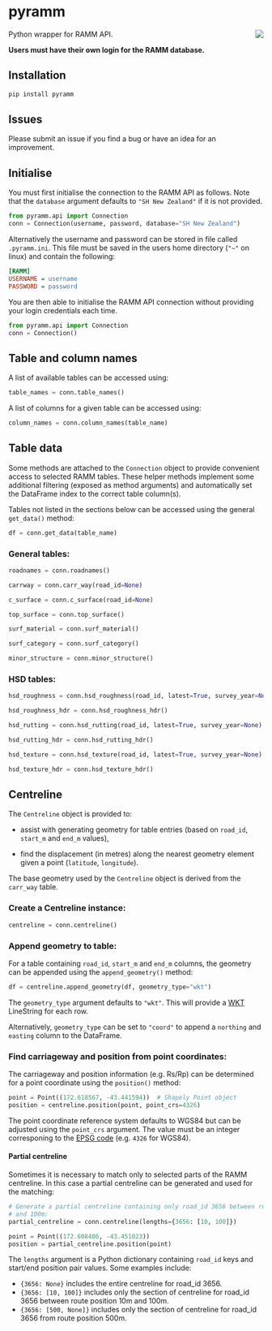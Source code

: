 # pyramm

<img align="right" src="https://github.com/captif-nz/pyramm/actions/workflows/push.yml/badge.svg">


Python wrapper for RAMM API.

**Users must have their own login for the RAMM database.**

## Installation

```bash
pip install pyramm
```

## Issues

Please submit an issue if you find a bug or have an idea for an improvement.

## Initialise

You must first initialise the connection to the RAMM API as follows. Note that the
`database` argument defaults to `"SH New Zealand"` if it is not provided.

```python
from pyramm.api import Connection
conn = Connection(username, password, database="SH New Zealand")
```

Alternatively the username and password can be stored in file called `.pyramm.ini`. This
file must be saved in the users home directory (`"~"` on linux) and contain the following:

```ini
[RAMM]
USERNAME = username
PASSWORD = password
```

You are then able to initialise the RAMM API connection without providing your login
credentials each time.

```python
from pyramm.api import Connection
conn = Connection()
```

## Table and column names

A list of available tables can be accessed using:

```python
table_names = conn.table_names()
```

A list of columns for a given table can be accessed using:

```python
column_names = conn.column_names(table_name)
```

## Table data

Some methods are attached to the `Connection` object to provide convenient access to
selected RAMM tables. These helper methods implement some additional filtering (exposed
as method arguments) and automatically set the DataFrame index to the correct table
column(s).

Tables not listed in the sections below can be accessed using the general `get_data()`
method:

```python
df = conn.get_data(table_name)
```

### General tables:
```python
roadnames = conn.roadnames()
```
```python
carrway = conn.carr_way(road_id=None)
```
```python
c_surface = conn.c_surface(road_id=None)
```
```python
top_surface = conn.top_surface()
```
```python
surf_material = conn.surf_material()
```
```python
surf_category = conn.surf_category()
```
```python
minor_structure = conn.minor_structure()
```

### HSD tables:

```python
hsd_roughness = conn.hsd_roughness(road_id, latest=True, survey_year=None)
```
```python
hsd_roughness_hdr = conn.hsd_roughness_hdr()
```
```python
hsd_rutting = conn.hsd_rutting(road_id, latest=True, survey_year=None)
```
```python
hsd_rutting_hdr = conn.hsd_rutting_hdr()
```
```python
hsd_texture = conn.hsd_texture(road_id, latest=True, survey_year=None)
```
```python
hsd_texture_hdr = conn.hsd_texture_hdr()
```

## Centreline

The `Centreline` object is provided to:
 - assist with generating geometry for table entries (based on `road_id`, `start_m` and
`end_m` values),
 <!-- - find the nearest geometry element to give a point (`latitude`, `longitude`), -->
 - find the displacement (in metres) along the nearest geometry element given a point
(`latitude`, `longitude`).

The base geometry used by the `Centreline` object is derived from the `carr_way` table.

### Create a Centreline instance:

```python
centreline = conn.centreline()
```

### Append geometry to table:

For a table containing `road_id`, `start_m` and `end_m` columns, the geometry can be
appended using the `append_geometry()` method:

```python
df = centreline.append_geometry(df, geometry_type="wkt")
```

The `geometry_type` argument defaults to `"wkt"`. This will provide a
[WKT](https://en.wikipedia.org/wiki/Well-known_text_representation_of_geometry)
LineString for each row.

Alternatively, `geometry_type` can be set to `"coord"` to append
a `northing` and `easting` column to the DataFrame.

### Find carriageway and position from point coordinates:

The carriageway and position information (e.g. Rs/Rp) can be determined for a point coordinate
using the `position()` method:

```python
point = Point((172.618567, -43.441594))  # Shapely Point object
position = centreline.position(point, point_crs=4326)
```

The point coordinate reference system defaults to WGS84 but can be adjusted using the
`point_crs` argument. The value must be an integer corresponing to the
[EPSG code](https://epsg.io/) (e.g. `4326` for WGS84).

#### Partial centreline

Sometimes it is necessary to match only to selected parts of the RAMM centreline. In this
case a partial centreline can be generated and used for the matching:

```python
# Generate a partial centreline containing only road_id 3656 between route position 10m
# and 100m:
partial_centreline = conn.centreline(lengths={3656: [10, 100]})

point = Point((172.608406, -43.451023))
position = partial_centreline.position(point)
```

The `lengths` argument is a Python dictionary containing `road_id` keys and start/end
position pair values. Some examples include:

- `{3656: None}` includes the entire centreline for road_id 3656.
- `{3656: [10, 100]}` includes only the section of centreline for road_id 3656 between route position 10m and 100m.
- `{3656: [500, None]}` includes only the section of centreline for road_id 3656 from route position 500m.
